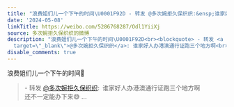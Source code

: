 ```yaml
---
title: "浪费姐们儿一个下午的时间\U0001F92D - 转发 @多次婉拒久保织织:&ensp;谁家好人办港澳通行证跑三个地方啊还不一定能办下来\U0001F605"
date: '2024-05-08'
linkTitle: https://weibo.com/5286768287/Odl1YiiXj
source: 多次婉拒久保织织的微博
description: "浪费姐们儿一个下午的时间\U0001F92D<br><blockquote> - 转发 <a href=\"https://weibo.com/5286768287\"
  target=\"_blank\">@多次婉拒久保织织</a>: 谁家好人办港澳通行证跑三个地方啊<br>还不一定能办下来\U0001F605 ..."
disable_comments: true
---
```

浪费姐们儿一个下午的时间🤭<br><blockquote> - 转发 <a href="https://weibo.com/5286768287" target="_blank">@多次婉拒久保织织</a>: 谁家好人办港澳通行证跑三个地方啊<br>还不一定能办下来😅 ...